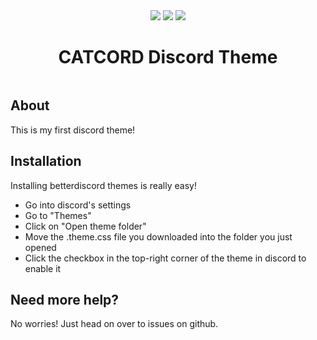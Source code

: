 <div align="center">
  <a href="https://discord.gg/6qd3SkP6Ch" target="_blank"><img src="https://img.shields.io/discord/931137677695266856?label=Discord&logo=Discord"></img></a>
  <a href="https://www.paypal.com/paypalme/floriancegledi" target="_blank"><img src="https://img.shields.io/badge/PayPal-Support%20me%3F-blue"></img></a>
  <a href="https://www.patreon.com/bates" target="_blank"><img src="https://img.shields.io/badge/Patreon-Support%20me%3F-f96854"></img></a>
</div>
<h1 align="center">CATCORD Discord Theme</h1>
<img src="">

<h2>About</h2>

This is my first discord theme!

<h2>Installation</h2>

Installing betterdiscord themes is really easy!
- Go into discord's settings
- Go to "Themes"
- Click on "Open theme folder"
- Move the .theme.css file you downloaded into the folder you just opened
- Click the checkbox in the top-right corner of the theme in discord to enable it

<h2>Need more help?</h2>

No worries! Just head on over to issues on github.

